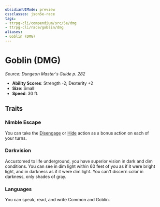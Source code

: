 ```yaml
---
obsidianUIMode: preview
cssclasses: json5e-race
tags:
- ttrpg-cli/compendium/src/5e/dmg
- ttrpg-cli/race/goblin/dmg
aliases:
- Goblin (DMG)
---
```

# Goblin (DMG)
*Source: Dungeon Master's Guide p. 282*  


- **Ability Scores**: Strength -2; Dexterity +2
- **Size**: Small
- **Speed**: 30 ft.

## Traits

### Nimble Escape

You can take the [Disengage](/CLI/actions.md#Disengage) or [Hide](/CLI/actions.md#Hide) action as a bonus action on each of your turns.

### Darkvision

Accustomed to life underground, you have superior vision in dark and dim conditions. You can see in dim light within 60 feet of you as if it were bright light, and in darkness as if it were dim light. You can't discern color in darkness, only shades of gray.

### Languages

You can speak, read, and write Common and Goblin.